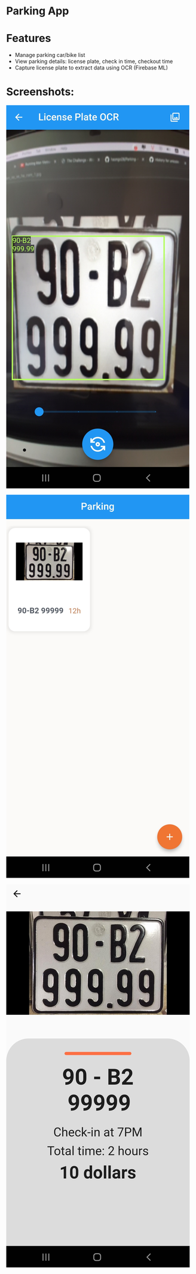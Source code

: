# Parking App

# Features
- Manage parking car/bike list
- View parking details: license plate, check in time, checkout time
- Capture license plate to extract data using OCR (Firebase ML)

# Screenshots:
![Màn hình scanner](https://github.com/haongo28/image/blob/main/Screenshot_20211208-093929.jpg)

![Màn hình quản lý biển số sau khi scanner](https://github.com/haongo28/image/blob/main/Screenshot_20211208-093618.jpg)

![Màn hình chi tiết](https://github.com/haongo28/image/blob/main/Screenshot_20211208-093624.jpg)
